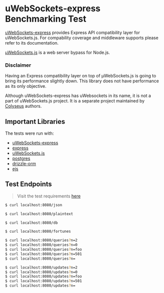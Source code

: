 # uWebSockets-express Benchmarking Test

[uWebSockets-express](https://github.com/colyseus/uWebSockets-express) provides Express API compatibility layer for uWebSockets.js. For compability coverage and middleware supports please refer to its documentation.

[µWebSockets.js](https://github.com/uNetworking/uWebSockets.js) is a web server bypass for Node.js.

### Disclaimer

Having an Express compatibility layer on top of µWebSockets.js is going to bring its performance slightly down. This library does not have performance as its only objective.

Although uWebSockets-express has uWebsockets in its name, it is not a part of uWebSockets.js project. It is a separate project maintained by [Colyseus](https://github.com/colyseus) authors.

## Important Libraries

The tests were run with:

- [uWebSockets-express](https://github.com/colyseus/uWebSockets-express) 
- [express](https://github.com/expressjs/express) 
- [uWebSockets.js](https://github.com/uNetworking/uWebSockets.js)
- [postgres](https://github.com/porsager/postgres)
- [drizzle-orm](https://github.com/drizzle-team/drizzle-orm)
- [ejs](https://github.com/mde/ejs)

## Test Endpoints

> Visit the test requirements [here](https://github.com/TechEmpower/FrameworkBenchmarks/wiki/Project-Information-Framework-Tests-Overview)

```sh
$ curl localhost:8080/json

$ curl localhost:8080/plaintext

$ curl localhost:8080/db

$ curl localhost:8080/fortunes

$ curl localhost:8080/queries?n=2
$ curl localhost:8080/queries?n=0
$ curl localhost:8080/queries?n=foo
$ curl localhost:8080/queries?n=501
$ curl localhost:8080/queries?n=

$ curl localhost:8080/updates?n=2
$ curl localhost:8080/updates?n=0
$ curl localhost:8080/updates?n=foo
$ curl localhost:8080/updates?n=501
$ curl localhost:8080/updates?n=
```

